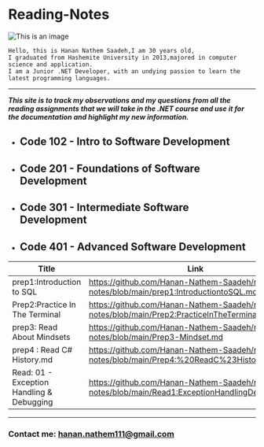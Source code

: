 # Reading-Notes

![This is an image](https://th.bing.com/th/id/R.898a8b5c021f3b65a8e6e47ac6c7157c?rik=WmWbMjVFyj6l1w&pid=ImgRaw&r=0)
```
Hello, this is Hanan Nathem Saadeh,I am 30 years old,
I graduated from Hashemite University in 2013,majored in computer science and application.
I am a Junior .NET Developer, with an undying passion to learn the latest programming languages. 
```
---
***This site is to track my observations and my questions from all the reading assignments that we will take in the .NET course and use it for the documentation and highlight my new information.*** 


- ## Code 102 - Intro to Software Development

- ## Code 201 - Foundations of Software Development

- ## Code 301 - Intermediate Software Development

- ## Code 401 - Advanced Software Development

| Title      | Link |
| ----------- | ----------- |
| prep1:Introduction to SQL   | https://github.com/Hanan-Nathem-Saadeh/reading-notes/blob/main/prep1:IntroductiontoSQL.md|
| Prep2:Practice In The Terminal   | https://github.com/Hanan-Nathem-Saadeh/reading-notes/blob/main/Prep2:PracticeInTheTerminal.md |
|prep3: Read About Mindsets   |  https://github.com/Hanan-Nathem-Saadeh/reading-notes/blob/main/Prep3-Mindset.md |
| prep4 : Read C# History.md    | https://github.com/Hanan-Nathem-Saadeh/reading-notes/blob/main/Prep4:%20ReadC%23History.md |
| Read: 01 - Exception Handling & Debugging | https://github.com/Hanan-Nathem-Saadeh/reading-notes/blob/main/Read1:ExceptionHandlingDebugging.md |


---
### Contact me: <hanan.nathem111@gmail.com>


